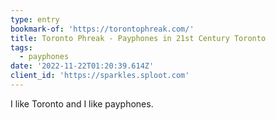 ```yaml
---
type: entry
bookmark-of: 'https://torontophreak.com/'
title: Toronto Phreak - Payphones in 21st Century Toronto
tags:
  - payphones
date: '2022-11-22T01:20:39.614Z'
client_id: 'https://sparkles.sploot.com'
---
```


I like Toronto and I like payphones.